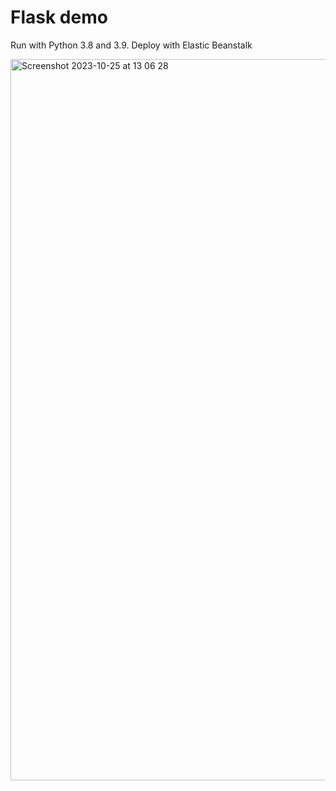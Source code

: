 # Flask demo

Run with Python 3.8 and 3.9. Deploy with Elastic Beanstalk

<img width="1154" alt="Screenshot 2023-10-25 at 13 06 28" src="https://github.com/BlazingRockStorm/flask-sample/assets/22587774/bb2ccc59-f201-4d3c-aa26-0b8480524d20">
